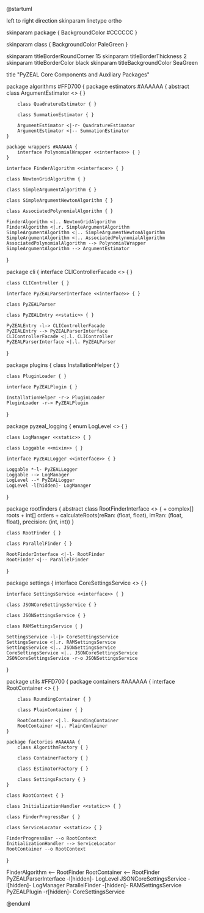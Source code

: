 @startuml

left to right direction
skinparam linetype ortho

skinparam package {
    BackgroundColor #CCCCCC
}

skinparam class {
    BackgroundColor PaleGreen
}

skinparam titleBorderRoundCorner 15
skinparam titleBorderThickness 2
skinparam titleBorderColor black
skinparam titleBackgroundColor SeaGreen

title "PyZEAL Core Components and Auxiliary Packages"

package algorithms #FFD700 {
    package estimators #AAAAAA {
        abstract class ArgumentEstimator <<abstract>> { }

        class QuadratureEstimator { }

        class SummationEstimator { }

        ArgumentEstimator <|-r- QuadratureEstimator
        ArgumentEstimator <|-- SummationEstimator
    }

    package wrappers #AAAAAA {
        interface PolynomialWrapper <<interface>> { }
    }

    interface FinderAlgorithm <<interface>> { }

    class NewtonGridAlgorithm { }

    class SimpleArgumentAlgorithm { }

    class SimpleArgumentNewtonAlgorithm { }

    class AssociatedPolynomialAlgorithm { }

    FinderAlgorithm <|.. NewtonGridAlgorithm
    FinderAlgorithm <|.r. SimpleArgumentAlgorithm
    SimpleArgumentAlgorithm <|.. SimpleArgumentNewtonAlgorithm
    SimpleArgumentAlgorithm <|.. AssociatedPolynomialAlgorithm
    AssociatedPolynomialAlgorithm --> PolynomialWrapper
    SimpleArgumentAlgorithm --> ArgumentEstimator
}

package cli {
    interface CLIControllerFacade <<interface>> { }

    class CLIController { }

    interface PyZEALParserInterface <<interface>> { }

    class PyZEALParser

    class PyZEALEntry <<static>> { }

    PyZEALEntry -l-> CLIControllerFacade
    PyZEALEntry --> PyZEALParserInterface
    CLIControllerFacade <|.l. CLIController
    PyZEALParserInterface <|.l. PyZEALParser
}

package plugins {
    class InstallationHelper { }

    class PluginLoader { }

    interface PyZEALPlugin { }

    InstallationHelper -r-> PluginLoader
    PluginLoader -r-> PyZEALPlugin
}

package pyzeal_logging {
    enum LogLevel <<enum>> { }

    class LogManager <<static>> { }

    class Loggable <<mixin>> { }

    interface PyZEALLogger <<interface>> { }

    Loggable *-l- PyZEALLogger
    Loggable --> LogManager
    LogLevel --* PyZEALLogger
    LogLevel -l[hidden]- LogManager
}

package rootfinders {
    abstract class RootFinderInterface <<abstract>> {
        + complex[] roots
        + int[] orders
        + calculateRoots(reRan: (float, float), imRan: (float, float), precision: (int, int))
    }

    class RootFinder { }

    class ParallelFinder { }

    RootFinderInterface <|-l- RootFinder
    RootFinder <|-- ParallelFinder
}

package settings {
    interface CoreSettingsService <<interface>> { }

    interface SettingsService <<interface>> { }

    class JSONCoreSettingsService { }

    class JSONSettingsService { }

    class RAMSettingsService { }

    SettingsService -l-|> CoreSettingsService
    SettingsService <|.r. RAMSettingsService
    SettingsService <|.. JSONSettingsService
    CoreSettingsService <|.. JSONCoreSettingsService
    JSONCoreSettingsService -r-o JSONSettingsService
}

package utils #FFD700 {
    package containers #AAAAAA {
        interface RootContainer <<interface>> { }

        class RoundingContainer { }

        class PlainContainer { }

        RootContainer <|.l. RoundingContainer
        RootContainer <|.. PlainContainer
    }

    package factories #AAAAAA {
        class AlgorithmFactory { }

        class ContainerFactory { }

        class EstimatorFactory { }

        class SettingsFactory { }
    }

    class RootContext { }

    class InitializationHandler <<static>> { }

    class FinderProgressBar { }

    class ServiceLocator <<static>> { }

    FinderProgressBar --o RootContext
    InitializationHandler --> ServiceLocator
    RootContainer --o RootContext
}

FinderAlgorithm <-- RootFinder
RootContainer <-- RootFinder
PyZEALParserInterface -l[hidden]- LogLevel
JSONCoreSettingsService -l[hidden]- LogManager
ParallelFinder -[hidden]- RAMSettingsService
PyZEALPlugin -r[hidden]- CoreSettingsService

@enduml
